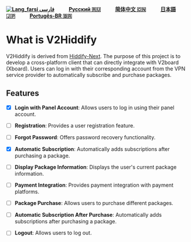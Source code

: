 <div dir="ltr">
    
[**![Lang_farsi](https://user-images.githubusercontent.com/125398461/234186932-52f1fa82-52c6-417f-8b37-08fe9250a55f.png) فارسی**](README_fa.md)&nbsp;&nbsp;&nbsp;&nbsp;&nbsp;&nbsp;&nbsp;&nbsp;&nbsp;&nbsp;[**Русский 🇷🇺**](README_ru.md)&nbsp;&nbsp;&nbsp;&nbsp;&nbsp;&nbsp;&nbsp;&nbsp;&nbsp;&nbsp;[**简体中文 🇨🇳**](README_cn.md)&nbsp;&nbsp;&nbsp;&nbsp;&nbsp;&nbsp;&nbsp;&nbsp;&nbsp;&nbsp;[**日本語 🇯🇵**](README_ja.md)&nbsp;&nbsp;&nbsp;&nbsp;&nbsp;&nbsp;&nbsp;&nbsp;&nbsp;&nbsp;[**Portugês-BR 🇧🇷**](README_br.md)

</div>

# What is V2Hiddify 

V2Hiddify is derived from [Hiddify-Next](https://github.com/hiddify/hiddify-next). The purpose of this project is to develop a cross-platform client that can directly integrate with V2board (Xboard). Users can log in with their corresponding account from the VPN service provider to automatically subscribe and purchase packages.


## Features

- [x] **Login with Panel Account**: Allows users to log in using their panel account.
- [ ] **Registration**: Provides a user registration feature.
- [ ] **Forgot Password**: Offers password recovery functionality.
- [x] **Automatic Subscription**: Automatically adds subscriptions after purchasing a package.
- [ ] **Display Package Information**: Displays the user's current package information.
- [ ] **Payment Integration**: Provides payment integration with payment platforms.
- [ ] **Package Purchase**: Allows users to purchase different packages.
- [ ] **Automatic Subscription After Purchase**: Automatically adds subscriptions after purchasing a package.
- [ ] **Logout**: Allows users to log out.

